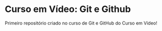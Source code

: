 # Curso em Vídeo: Git e Github
  Primeiro repositório criado no curso de Git e GitHub do Curso em Vídeo!
